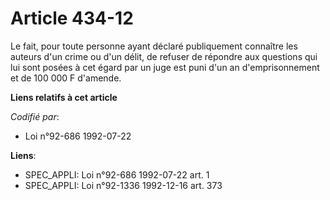 # Article 434-12

Le fait, pour toute personne ayant déclaré publiquement connaître les auteurs d'un crime ou d'un délit, de refuser de
répondre aux questions qui lui sont posées à cet égard par un juge est puni d'un an d'emprisonnement et de 100 000 F
d'amende.

**Liens relatifs à cet article**

_Codifié par_:

  - Loi n°92-686 1992-07-22

**Liens**:

  - SPEC_APPLI: Loi n°92-686 1992-07-22 art. 1
  - SPEC_APPLI: Loi n°92-1336 1992-12-16 art. 373
